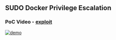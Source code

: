 ## SUDO Docker Privilege Escalation 

### PoC Video - [exploit](https://github.com/pyperanger/dockerevil/blob/master/sud0-priv.sh)


[![demo](https://asciinema.org/a/155966.png)](https://asciinema.org/a/155966?autoplay=1)
